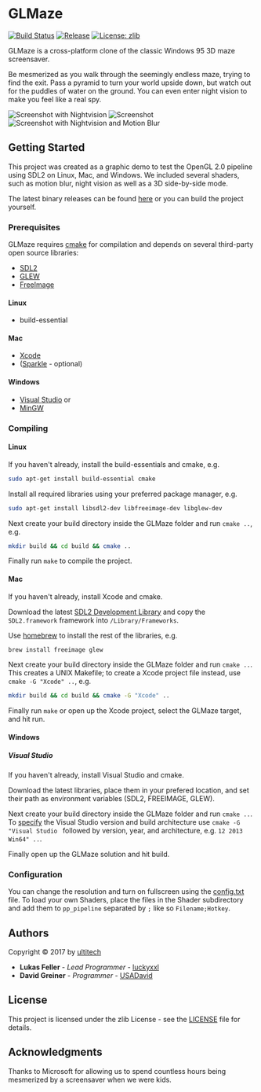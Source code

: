 # GLMaze

[![Build Status](https://travis-ci.org/ultitech/GLMaze.svg?branch=master)](https://travis-ci.org/ultitech/GLMaze)
[![Release](https://img.shields.io/badge/release-v1.0-blue.svg)](https://github.com/ultitech/GLMaze/releases/latest)
[![License: zlib](https://img.shields.io/badge/license-zlib-blue.svg)](http://www.zlib.net/zlib_license.html)

GLMaze is a cross-platform clone of the classic Windows 95 3D maze screensaver.

Be mesmerized as you walk through the seemingly endless maze, trying to find the exit. Pass a pyramid to turn your world upside down, but watch out for the puddles of water on the ground. You can even enter night vision to make you feel like a real spy.

![Screenshot with Nightvision](https://images.ulti.tech/glmaze/glmaze_github1.jpg)
![Screenshot](https://images.ulti.tech/glmaze/glmaze_github2.jpg)
![Screenshot with Nightvision and Motion Blur](https://images.ulti.tech/glmaze/glmaze_github3.jpg)

## Getting Started

This project was created as a graphic demo to test the OpenGL 2.0 pipeline using SDL2 on Linux, Mac, and Windows. We included several shaders, such as motion blur, night vision as well as a 3D side-by-side mode.

The latest binary releases can be found [here](https://github.com/ultitech/GLMaze/releases/latest) or you can build the project yourself.

### Prerequisites

GLMaze requires [cmake](http://cmake.org) for compilation and depends on several third-party open source libraries:

+ [SDL2](https://www.libsdl.org)
+ [GLEW](http://glew.sourceforge.net)
+ [FreeImage](http://freeimage.sourceforge.net)

#### Linux

+ build-essential

#### Mac

+ [Xcode](https://itunes.apple.com/us/app/xcode/id497799835?mt=12)
+ ([Sparkle](https://sparkle-project.org) - optional)

#### Windows

+ [Visual Studio](https://www.visualstudio.com/en-us/products/visual-studio-express-vs.aspx) or
+ [MinGW](http://www.mingw.org)

### Compiling

#### Linux

If you haven't already, install the build-essentials and cmake, e.g.
```Bash
sudo apt-get install build-essential cmake
```

Install all required libraries using your preferred package manager, e.g.
```Bash
sudo apt-get install libsdl2-dev libfreeimage-dev libglew-dev
```

Next create your build directory inside the GLMaze folder and run `cmake ..`, e.g.
```Bash
mkdir build && cd build && cmake ..
```

Finally run `make` to compile the project.

#### Mac

If you haven't already, install Xcode and cmake.

Download the latest [SDL2 Development Library](https://www.libsdl.org/download-2.0.php) and copy the `SDL2.framework` framework into `/Library/Frameworks`.

Use [homebrew](http://brew.sh) to install the rest of the libraries, e.g.
```Bash
brew install freeimage glew
```

Next create your build directory inside the GLMaze folder and run `cmake ..`. This creates a UNIX Makefile; to create a Xcode project file instead, use `cmake -G "Xcode" ..`, e.g.
```Bash
mkdir build && cd build && cmake -G "Xcode" ..
```

Finally run `make` or open up the Xcode project, select the GLMaze target, and hit run.


#### Windows

##### Visual Studio
If you haven't already, install Visual Studio and cmake.

Download the latest libraries, place them in your prefered location, and set their path as environment variables (SDL2, FREEIMAGE, GLEW).

Next create your build directory inside the GLMaze folder and run `cmake ..`. To [specify](https://cmake.org/cmake/help/v3.0/manual/cmake-generators.7.html#ide-build-tool-generators) the Visual Studio version and build architecture use `cmake -G "Visual Studio ` followed by version, year, and architecture, e.g. `12 2013 Win64" ..`.

Finally open up the GLMaze solution and hit build.

### Configuration

You can change the resolution and turn on fullscreen using the [config.txt](res/config.txt) file. To load your own Shaders, place the files in the Shader subdirectory and add them to `pp_pipeline` separated by `;` like so `Filename;Hotkey`.

## Authors

Copyright © 2017 by [ultitech](https://www.ulti.tech)

* **Lukas Feller** - *Lead Programmer* - [luckyxxl](https://github.com/luckyxxl)
* **David Greiner** - *Programmer* - [USADavid](https://github.com/USADavid)

## License

This project is licensed under the zlib License - see the [LICENSE](LICENSE) file for details.

## Acknowledgments

Thanks to Microsoft for allowing us to spend countless hours being mesmerized by a screensaver when we were kids.
